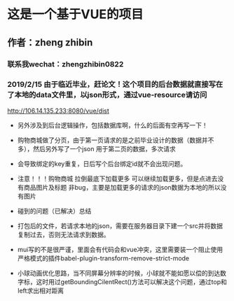 # 这是一个基于VUE的项目

## 作者：zheng zhibin

### 联系我wechat：zhengzhibin0822

### 2019/2/15 由于临近毕业，赶论文！这个项目的后台数据就直接写在了本地的data文件里，以json形式，通过vue-resource请访问
http://106.14.135.233:8080/vue/dist
* 另外涉及到后台逻辑操作，包括数据库啊，什么的后面有空再写一下！

* 购物商城做了分页，由于第一页请求的是之前毕业设计的数据（数据并不多），然后另外写了一个json 用于第二页的数据，多次请求
* 会导致绑定的key重复，日后写个后台绑定id就不会出现问题。
* 注意！！！购物商城 拉倒最底下加载更多 可以继续加载更多，但是点进去没有商品图片及标题 非bug，主要是加载更多的请求的json数据为本地的所以没有图片

* 碰到的问题（已解决）总结
* 打包后的文件，若请求本地的json，需要在服务器目录下建一个src并将数据复制过去，否则无法请求到数据。

* mui写的不是很严谨，里面会有代码会和vue冲突，这里需要装一个阻止使用严格模式的插件babel-plugin-transform-remove-strict-mode

* 小球动画优化思路，当不同屏幕分辨率的时候，小球就不能如愿以偿的到达数字标，这时用过getBoundingCilentRect()方法可以解决这个问题，通过top和left求出相对距离
